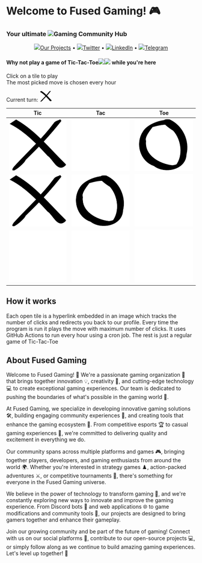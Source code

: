 # Welcome to Fused Gaming! 🎮
### Your ultimate <img src="https://img.icons8.com/color/96/000000/github--v1.png" height="24"/>Gaming Community Hub

<p align="center">
  <a href="https://github.com/Fused-Gaming"><img src="https://img.icons8.com/color/96/000000/internet.png" height="16"/>Our Projects</a> •
  <a href="https://x.com/fuseddotgg"><img src="https://img.icons8.com/color/96/000000/twitter-circled.png" height="16"/>Twitter</a> •
  <a href="https://www.linkedin.com/company/fusedgg/"><img src="https://img.icons8.com/color/96/000000/linkedin-circled.png" height="16"/>LinkedIn</a> •
  <a href="https://t.me/fusedgg"><img src="https://img.icons8.com/color/96/000000/telegram.png" height="16"/>Telegram</a>
</p>

#### Why not play a game of Tic-Tac-Toe<img src="https://img.icons8.com/material-outlined/96/000000/delete-sign.png" height="16"/><img src="https://img.icons8.com/material-outlined/96/000000/unchecked-circle.png" height="16"/> while you're here
Click on a tile to play  
The most picked move is chosen every hour

Current turn: <img src= "https://github.com/Fused-Gaming/.github/blob/main/profile/assets/True.png" alt="Current Turn" width="32"/>

| Tic | Tac | Toe |
|--|--|--|
| [![Tile 0](https://github.com/Fused-Gaming/.github/blob/main/profile/assets/True.png)](https://github.com/Fused-Gaming) | [![Tile 1](https://github.com/Fused-Gaming/.github/blob/main/profile/assets/None.png)](https://tinyurl.com/Fused-t2) | [![Tile 2](https://github.com/Fused-Gaming/.github/blob/main/profile/assets/False.png)](https://github.com/Fused-Gaming) |
| [![Tile 3](https://github.com/Fused-Gaming/.github/blob/main/profile/assets/True.png)](https://github.com/Fused-Gaming) | [![Tile 4](https://github.com/Fused-Gaming/.github/blob/main/profile/assets/False.png)](https://github.com/Fused-Gaming) | [![Tile 5](https://github.com/Fused-Gaming/.github/blob/main/profile/assets/None.png)](https://tinyurl.com/Fused-t6) |
| [![Tile 6](https://github.com/Fused-Gaming/.github/blob/main/profile/assets/None.png)](https://tinyurl.com/Fused-t7) | [![Tile 7](https://github.com/Fused-Gaming/.github/blob/main/profile/assets/None.png)](https://tinyurl.com/Fused-t8) | [![Tile 8](https://github.com/Fused-Gaming/.github/blob/main/profile/assets/None.png)](https://tinyurl.com/Fused-t9) |

## How it works

Each open tile is a hyperlink embedded in an image which tracks the number of clicks and redirects you back to our profile.
Every time the program is run it plays the move with maximum number of clicks.
It uses GitHub Actions to run every hour using a cron job.
The rest is just a regular game of Tic-Tac-Toe
    
## About Fused Gaming

Welcome to Fused Gaming! 🚀 We're a passionate gaming organization 🎯 that brings together innovation 💡, creativity 🎨, and cutting-edge technology 💻 to create exceptional gaming experiences. Our team is dedicated to pushing the boundaries of what's possible in the gaming world 🌟.

At Fused Gaming, we specialize in developing innovative gaming solutions 🛠️, building engaging community experiences 👥, and creating tools that enhance the gaming ecosystem 🔧. From competitive esports 🏆 to casual gaming experiences 🎲, we're committed to delivering quality and excitement in everything we do.

Our community spans across multiple platforms and games 🎮, bringing together players, developers, and gaming enthusiasts from around the world 🌍. Whether you're interested in strategy games ♟️, action-packed adventures ⚔️, or competitive tournaments 🥇, there's something for everyone in the Fused Gaming universe.

We believe in the power of technology to transform gaming 🔮, and we're constantly exploring new ways to innovate and improve the gaming experience. From Discord bots 🤖 and web applications 🌐 to game modifications and community tools 🔨, our projects are designed to bring gamers together and enhance their gameplay.

Join our growing community and be part of the future of gaming! Connect with us on our social platforms 📱, contribute to our open-source projects 💻, or simply follow along as we continue to build amazing gaming experiences. Let's level up together! 🎊